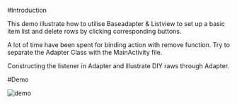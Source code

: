 #Introduction 


This demo illustrate how to utilise Baseadapter & Listview to set up a basic item list and delete rows by clicking corresponding buttons.

A lot of time have been spent for binding action with remove function. Try to separate the Adapter Class with the MainActivity file. 

Constructing the listener in Adapter and illustrate DIY raws through Adapter. 


#Demo


![demo](demo.gif)
